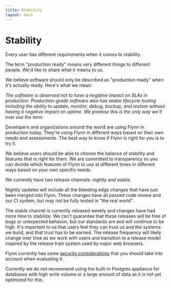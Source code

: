 ```yaml
---
title: Stability
layout: docs
---
```


# Stability

Every user has different requirements when it comes to stability.

The term "production ready" means very different things to different people.
We'd like to share what it means to us.

We believe software should only be described as "production ready" when it's
actually ready. Here's what we mean:

_The software is observed not to have a negative impact on SLAs in production.
Production-grade software also has stable lifecycle tooling including the
ability to update, monitor, debug, backup, and restore without having a negative
impact on uptime. We promise this is the only way we'll ever use the term._

Developers and organizations around the world are using Flynn in production
today. They're using Flynn in different ways based on their own needs and
assessments. The best way to know if Flynn is right for you is to try it.

We believe users should be able to choose the balance of stability and features
that is right for them. We are committed to transparency so you can decide which
features of Flynn to use at different times in different ways based on your own
specific needs.

We currently have two release channels: nightly and stable.

Nightly updates will include all the bleeding edge changes that have just been
merged into Flynn. These changes have all passed code review and our CI system,
but may not be fully tested in "the real world".

The stable channel is currently released weekly and changes have had more time
to stabilize. We can't guarantee that these releases will be free of bugs or
unexpected behavior, but our standards are and will continue to be high. It's
important to us that users feel they can trust us and the systems we build, and
that trust has to be earned. The release frequency will likely change over time
as we work with users and transition to a release model inspired by the release
train system used by major web browsers.

Flynn currently has some [security considerations](/docs/security) that you
should take into account when evaluating it.

Currently we do not recommend using the built-in Postgres appliance for
databases with high write volume or a large amount of data as it is not
yet optimized for this.
